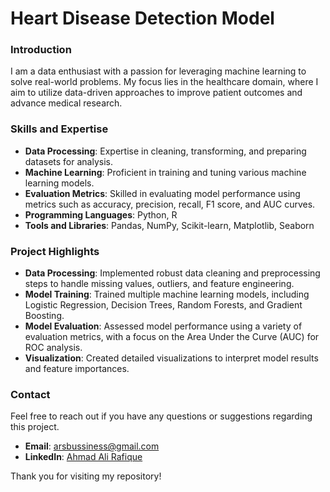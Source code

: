 # Heart Disease Detection Model

### Introduction
I am a data enthusiast with a passion for leveraging machine learning to solve real-world problems. My focus lies in the healthcare domain, where I aim to utilize data-driven approaches to improve patient outcomes and advance medical research.

### Skills and Expertise
- **Data Processing**: Expertise in cleaning, transforming, and preparing datasets for analysis.
- **Machine Learning**: Proficient in training and tuning various machine learning models.
- **Evaluation Metrics**: Skilled in evaluating model performance using metrics such as accuracy, precision, recall, F1 score, and AUC curves.
- **Programming Languages**: Python, R
- **Tools and Libraries**: Pandas, NumPy, Scikit-learn, Matplotlib, Seaborn

### Project Highlights
- **Data Processing**: Implemented robust data cleaning and preprocessing steps to handle missing values, outliers, and feature engineering.
- **Model Training**: Trained multiple machine learning models, including Logistic Regression, Decision Trees, Random Forests, and Gradient Boosting.
- **Model Evaluation**: Assessed model performance using a variety of evaluation metrics, with a focus on the Area Under the Curve (AUC) for ROC analysis.
- **Visualization**: Created detailed visualizations to interpret model results and feature importances.

### Contact
Feel free to reach out if you have any questions or suggestions regarding this project.

- **Email**: arsbussiness@gmail.com
- **LinkedIn**: [Ahmad Ali Rafique](https://www.linkedin.com/in/ahmad-ali-rafique/)

Thank you for visiting my repository!
